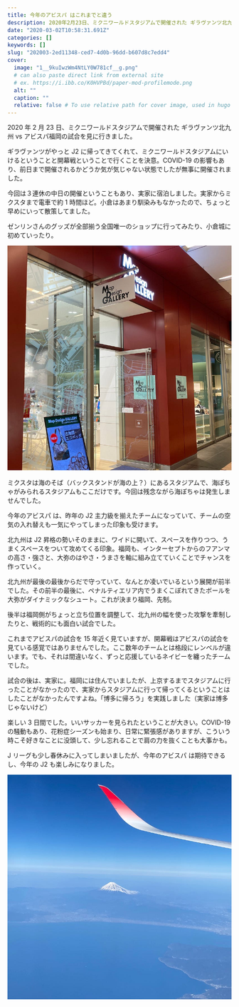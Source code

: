 ```yaml
---
title: 今年のアビスパ はこれまでと違う
description: 2020年2月23日、ミクニワールドスタジアムで開催された ギラヴァンツ北九州 vs アビスパ福岡の試合を見に行きました。
date: "2020-03-02T10:58:31.691Z"
categories: []
keywords: []
slug: "202003-2ed11348-ced7-4d0b-96dd-b607d8c7edd4"
cover:
  image: "1__9kuIwzWm4NtLY0W781cf__g.png"
  # can also paste direct link from external site
  # ex. https://i.ibb.co/K0HVPBd/paper-mod-profilemode.png
  alt: ""
  caption: ""
  relative: false # To use relative path for cover image, used in hugo Page-bundles
---
```


2020 年 2 月 23 日、ミクニワールドスタジアムで開催された ギラヴァンツ北九州 vs アビスパ福岡の試合を見に行きました。

ギラヴァンツがやっと J2 に帰ってきてくれて、ミクニワールドスタジアムにいけるということと開幕戦ということで行くことを決意。COVID-19 の影響もあり、前日まで開催されるかどうか気が気じゃない状態でしたが無事に開催されました。

今回は３連休の中日の開催ということもあり、実家に宿泊しました。実家からミクスタまで電車で約 1 時間ほど。小倉はあまり馴染みもなかったので、ちょっと早めにいって散策してました。

ゼンリンさんのグッズが全部揃う全国唯一のショップに行ってみたり、小倉城に初めていったり。

![](1__0ZVAgyHAzlJfRbxzrxswsw.jpeg)

ミクスタは海のそば（バックスタンドが海の上？）にあるスタジアムで、海ぽちゃがみられるスタジアムもここだけです。今回は残念ながら海ぽちゃは発生しませんでした。

今年のアビスパ は、昨年の J2 主力級を揃えたチームになっていて、チームの空気の入れ替えも一気にやってしまった印象も受けます。

北九州は J2 昇格の勢いそのままに、ワイドに開いて、スペースを作りつつ、うまくスペースをついて攻めてくる印象。福岡も、インターセプトからのフアンマの高さ・強さと、大弥のはやさ・うまさを軸に組み立てていくことでチャンスを作っていく。

北九州が最後の最後からだで守っていて、なんとか凌いでいるという展開が前半でした。その前半の最後に、ペナルティエリア内でうまくこぼれてきたボールを大弥がダイナミックなシュート。これが決まり福岡、先制。

後半は福岡側がちょっと立ち位置を調整して、北九州の幅を使った攻撃を牽制したりと、戦術的にも面白い試合でした。

これまでアビスパの試合を 15 年近く見ていますが、開幕戦はアビスパの試合を見ている感覚ではありませんでした。ここ数年のチームとは格段にレンベルが違います。でも、それは間違いなく、ずっと応援しているネイビーを纏ったチームでした。

試合の後は、実家に。福岡には住んでいましたが、上京するまでスタジアムに行ったことがなかったので、実家からスタジアムに行って帰ってくるということはしたことがなかったんですよね。「博多に帰ろう」を実践しました（実家は博多じゃないけど）

楽しい 3 日間でした。いいサッカーを見られたということが大きい。COVID-19 の騒動もあり、花粉症シーズンも始まり、日常に緊張感がありますが、こういう時こそ好きなことに没頭して、少し忘れることで肩の力を抜くことも大事かも。

J リーグも少し春休みに入ってしまいましたが、今年のアビスパ は期待できるし、今年の J2 も楽しみになりました。

![](1__dtdhihs4juUortgMyU68__Q.jpeg)
